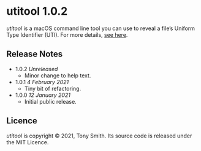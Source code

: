 # utitool 1.0.2

*utitool* is a macOS command line tool you can use to reveal a file’s Uniform Type Identifier (UTI). For more details, [see here](https://smittytone.net/utitool/index.html).

## Release Notes ##

- 1.0.2 *Unreleased*
    - Minor change to help text.
- 1.0.1 *4 February 2021*
    - Tiny bit of refactoring.
- 1.0.0 *12 January 2021*
    - Initial public release.

## Licence ##

*utitool* is copyright © 2021, Tony Smith. Its source code is released under the MIT Licence.